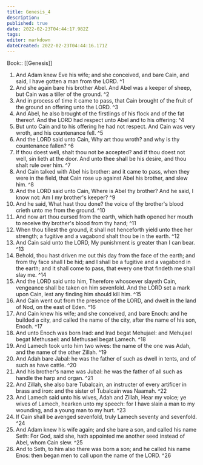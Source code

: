 ```yaml
---
title: Genesis_4
description: 
published: true
date: 2022-02-23T04:44:17.982Z
tags: 
editor: markdown
dateCreated: 2022-02-23T04:44:16.171Z
---
```


 Book:: [[Genesis]]
 1. And Adam knew Eve his wife; and she conceived, and bare Cain, and said, I have gotten a man from the LORD. ^1
 2. And she again bare his brother Abel. And Abel was a keeper of sheep, but Cain was a tiller of the ground. ^2
 3. And in process of time it came to pass, that Cain brought of the fruit of the ground an offering unto the LORD. ^3
 4. And Abel, he also brought of the firstlings of his flock and of the fat thereof. And the LORD had respect unto Abel and to his offering: ^4
 5. But unto Cain and to his offering he had not respect. And Cain was very wroth, and his countenance fell. ^5
 6. And the LORD said unto Cain, Why art thou wroth? and why is thy countenance fallen? ^6
 7. If thou doest well, shalt thou not be accepted? and if thou doest not well, sin lieth at the door. And unto thee shall be his desire, and thou shalt rule over him. ^7
 8. And Cain talked with Abel his brother: and it came to pass, when they were in the field, that Cain rose up against Abel his brother, and slew him. ^8
 9. And the LORD said unto Cain, Where is Abel thy brother? And he said, I know not: Am I my brother's keeper? ^9
 10. And he said, What hast thou done? the voice of thy brother's blood crieth unto me from the ground. ^10
 11. And now art thou cursed from the earth, which hath opened her mouth to receive thy brother's blood from thy hand; ^11
 12. When thou tillest the ground, it shall not henceforth yield unto thee her strength; a fugitive and a vagabond shalt thou be in the earth. ^12
 13. And Cain said unto the LORD, My punishment is greater than I can bear. ^13
 14. Behold, thou hast driven me out this day from the face of the earth; and from thy face shall I be hid; and I shall be a fugitive and a vagabond in the earth; and it shall come to pass, that every one that findeth me shall slay me. ^14
 15. And the LORD said unto him, Therefore whosoever slayeth Cain, vengeance shall be taken on him sevenfold. And the LORD set a mark upon Cain, lest any finding him should kill him. ^15
 16. And Cain went out from the presence of the LORD, and dwelt in the land of Nod, on the east of Eden. ^16
 17. And Cain knew his wife; and she conceived, and bare Enoch: and he builded a city, and called the name of the city, after the name of his son, Enoch. ^17
 18. And unto Enoch was born Irad: and Irad begat Mehujael: and Mehujael begat Methusael: and Methusael begat Lamech. ^18
 19. And Lamech took unto him two wives: the name of the one was Adah, and the name of the other Zillah. ^19
 20. And Adah bare Jabal: he was the father of such as dwell in tents, and of such as have cattle. ^20
 21. And his brother's name was Jubal: he was the father of all such as handle the harp and organ. ^21
 22. And Zillah, she also bare Tubalcain, an instructer of every artificer in brass and iron: and the sister of Tubalcain was Naamah. ^22
 23. And Lamech said unto his wives, Adah and Zillah, Hear my voice; ye wives of Lamech, hearken unto my speech: for I have slain a man to my wounding, and a young man to my hurt. ^23
 24. If Cain shall be avenged sevenfold, truly Lamech seventy and sevenfold. ^24
 25. And Adam knew his wife again; and she bare a son, and called his name Seth: For God, said she, hath appointed me another seed instead of Abel, whom Cain slew. ^25
 26. And to Seth, to him also there was born a son; and he called his name Enos: then began men to call upon the name of the LORD. ^26
